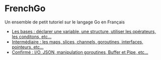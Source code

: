 # FrenchGo
Un ensemble de petit tutoriel sur le langage Go en Français

- [Les bases : déclarer une variable, une structure, utiliser les opérateurs, les conditons, etc...](https://github.com/sylver-john/FrenchGo/tree/master/base)
- [Intermédiaire : les maps, slices, channels, goroutines, interfaces, pointeurs, etc...](https://github.com/sylver-john/FrenchGo/tree/master/interm%C3%A9diaire)
- [Confirmé : I/O, JSON, manipulation goroutines, Buffer et Pipe, etc...](https://github.com/sylver-john/FrenchGo/tree/master/confirm%C3%A9)
